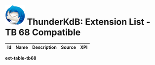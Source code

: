 # ![Thunderstorm icon](rep-resources/Thunderbird-icon.png) ThunderKdB: Extension List - TB 68 Compatible


| Id | Name | Description | Source | XPI |
|---|---|---|---|---|
__ext-table-tb68__



